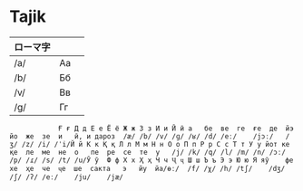 # Tajik

| ローマ字 |  |  |
| --- | --- | --- |
| /a/ | Aa |  |
| /b/ | Бб |  |
| /v/ | Вв |  |
| /ɡ/ | Гг |  |

				Ғ ғ	Д д	Е е	Ё ё	Ж ж	З з	И и	Ӣ ӣ	а	бе	ве	ге	ғе	де	йэ	йо	же	зе	и	ӣ, и дароз	/æ/	/b/	/v/	/ɡ/	/ʁ/	/d/	/eː/	/jɔː/	/ʒ/	/z/	/i/	/ˈi/Й й	К к	Қ қ	Л л	М м	Н н	О о	П п	Р р	С с	Т т	У у	йот	ке	қе	ле	ме	не	о	пе	ре	се	те	у	/j/	/k/	/q/	/l/	/m/	/n/	/ɔː/	/p/	/ɾ/	/s/	/t/	/u/Ӯ ӯ	Ф ф	Х х	Ҳ ҳ	Ч ч	Ҷ ҷ	Ш ш	Ъ ъ	Э э	Ю ю	Я яӯ	фе	хе	ҳе	че	ҷе	ше	сакта	э	йу	йа/ɵː/	/f/	/χ/	/h/	/tʃ/	/dʒ/	/ʃ/	/ʔ/	/eː/	/ju/	/jæ/